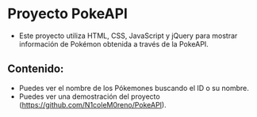 # Proyecto PokeAPI
- Este proyecto utiliza HTML, CSS, JavaScript y jQuery para mostrar información de Pokémon obtenida a través de la PokeAPI.

## Contenido:
- Puedes ver el nombre de los Pókemones buscando el ID o su nombre.
- Puedes ver una demostración del proyecto (https://github.com/N1coleM0reno/PokeAPI).
